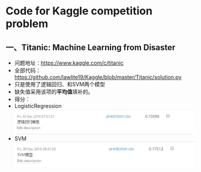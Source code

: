 Code for Kaggle competition problem
========================================

## 一、Titanic: Machine Learning from Disaster
- 问题地址：https://www.kaggle.com/c/titanic
- 全部代码：https://github.com/lawlite19/Kaggle/blob/master/Titanic/solution.py
- 只是使用了逻辑回归、和SVM两个模型
- 缺失值采用该项的**平均值**填补的。
- 得分：    
 - LogisticRegression    
 ![enter description here][1]
 - SVM    
 ![enter description here][2]


  [1]: ./images/Titanic_LogisticRegression_01.png "Titanic_LogisticRegression_01.png"
  [2]: ./images/Titanic_SVM_02.png "Titanic_SVM_02.png"